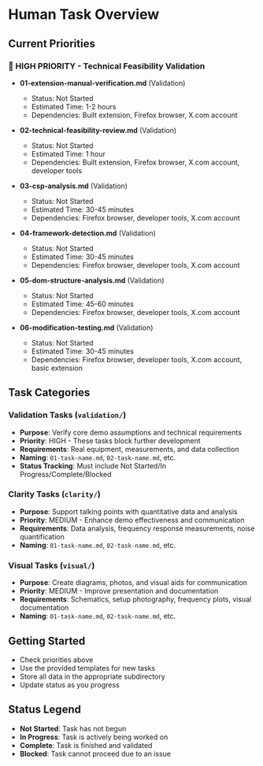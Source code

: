 # Human Task Overview

## Current Priorities

### 🔴 HIGH PRIORITY - Technical Feasibility Validation
- **01-extension-manual-verification.md** (Validation)
  - Status: Not Started
  - Estimated Time: 1-2 hours
  - Dependencies: Built extension, Firefox browser, X.com account

- **02-technical-feasibility-review.md** (Validation)
  - Status: Not Started
  - Estimated Time: 1 hour
  - Dependencies: Built extension, Firefox browser, X.com account, developer tools

- **03-csp-analysis.md** (Validation)
  - Status: Not Started
  - Estimated Time: 30-45 minutes
  - Dependencies: Firefox browser, developer tools, X.com account

- **04-framework-detection.md** (Validation)
  - Status: Not Started
  - Estimated Time: 30-45 minutes
  - Dependencies: Firefox browser, developer tools, X.com account

- **05-dom-structure-analysis.md** (Validation)
  - Status: Not Started
  - Estimated Time: 45-60 minutes
  - Dependencies: Firefox browser, developer tools, X.com account

- **06-modification-testing.md** (Validation)
  - Status: Not Started
  - Estimated Time: 30-45 minutes
  - Dependencies: Firefox browser, developer tools, X.com account, basic extension

## Task Categories

### Validation Tasks (`validation/`)
- **Purpose**: Verify core demo assumptions and technical requirements
- **Priority**: HIGH - These tasks block further development
- **Requirements**: Real equipment, measurements, and data collection
- **Naming**: `01-task-name.md`, `02-task-name.md`, etc.
- **Status Tracking**: Must include Not Started/In Progress/Complete/Blocked

### Clarity Tasks (`clarity/`)
- **Purpose**: Support talking points with quantitative data and analysis
- **Priority**: MEDIUM - Enhance demo effectiveness and communication
- **Requirements**: Data analysis, frequency response measurements, noise quantification
- **Naming**: `01-task-name.md`, `02-task-name.md`, etc.

### Visual Tasks (`visual/`)
- **Purpose**: Create diagrams, photos, and visual aids for communication
- **Priority**: MEDIUM - Improve presentation and documentation
- **Requirements**: Schematics, setup photography, frequency plots, visual documentation
- **Naming**: `01-task-name.md`, `02-task-name.md`, etc.

## Getting Started
- Check priorities above
- Use the provided templates for new tasks
- Store all data in the appropriate subdirectory
- Update status as you progress

## Status Legend
- **Not Started**: Task has not begun
- **In Progress**: Task is actively being worked on
- **Complete**: Task is finished and validated
- **Blocked**: Task cannot proceed due to an issue 